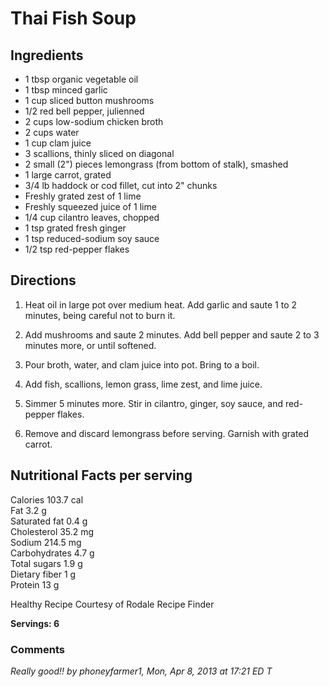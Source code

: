 # Thai Fish Soup
## Ingredients

- 1 tbsp organic vegetable oil
- 1 tbsp minced garlic
- 1 cup sliced button mushrooms
- 1/2 red bell pepper, julienned
- 2 cups low-sodium chicken broth
- 2 cups water
- 1 cup clam juice
- 3 scallions, thinly sliced on diagonal
- 2 small (2") pieces lemongrass (from bottom of stalk), smashed
- 1 large carrot, grated
- 3/4 lb haddock or cod fillet, cut into 2" chunks
- Freshly grated zest of 1 lime
- Freshly squeezed juice of 1 lime
- 1/4 cup cilantro leaves, chopped
- 1 tsp grated fresh ginger
- 1 tsp reduced-sodium soy sauce
- 1/2 tsp red-pepper flakes

## Directions

1. Heat oil in large pot over medium heat. Add garlic and saute 1 to 2 minutes, being careful not to burn it.

2. Add mushrooms and saute 2 minutes. Add bell pepper and saute 2 to 3 minutes more, or until softened.

3. Pour broth, water, and clam juice into pot. Bring to a boil.

4. Add fish, scallions, lemon grass, lime zest, and lime juice.

5. Simmer 5 minutes more. Stir in cilantro, ginger, soy sauce, and red-pepper flakes.

6. Remove and discard lemongrass before serving. Garnish with grated carrot.

## Nutritional Facts per serving

Calories 103.7 cal  
Fat 3.2 g  
Saturated fat 0.4 g  
Cholesterol 35.2 mg  
Sodium 214.5 mg  
Carbohydrates 4.7 g  
Total sugars 1.9 g  
Dietary fiber 1 g  
Protein 13 g  

Healthy Recipe Courtesy of Rodale Recipe Finder

**Servings:  6**  

### Comments

*Really good!! by phoneyfarmer1, Mon, Apr 8, 2013 at 17:21 ED
T*

